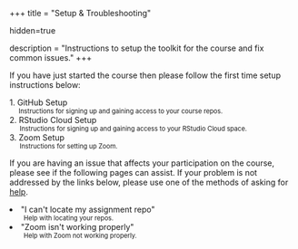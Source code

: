 +++
title = "Setup & Troubleshooting"

hidden=true

description = "Instructions to setup the toolkit for the course and fix common issues."
+++

If you have just started the course then please follow the first time setup instructions below:

<div>
  1. <a id="GitHubSetup">GitHub Setup</a>
  <dt style= "font-size: 0.8em; margin-left:16px;">Instructions for signing up and gaining access to your course repos.</dt>
</div>
<div>
  2. <a id="RStudioCloudSetup">RStudio Cloud Setup</a>
  <dt style= "font-size: 0.8em; margin-left:18px;">Instructions for signing up and gaining access to your RStudio Cloud space.</dt>
</div>
<div>
  3. <a id="ZoomSetup">Zoom Setup</a>
  <dt style= "font-size: 0.8em; margin-left:18px;">Instructions for setting up Zoom.</dt>
</div>

If you are having an issue that affects your participation on the course, please see if the following pages can assist. If your problem is not addressed by the links below, please use one of the methods of asking for [help](/help).

<div>
  <li><a id="RepoHelp">"I can't locate my assignment repo"</a></li>
  <dt style= "font-size: 0.8em; margin-left:25px">Help with locating your repos.</dt>
</div>
<div>
  <li><a id="ZoomHelp">"Zoom isn't working properly"</a></li>
  <dt style= "font-size: 0.8em; margin-left:25px">Help with Zoom not working properly.</dt>
</div>

<!-- To setup the links -->  
<script src="/js/links.js"/>